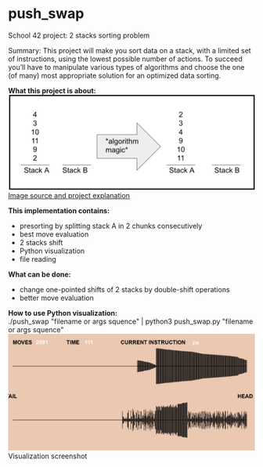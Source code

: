 # push_swap
School 42 project: 2 stacks sorting problem

Summary:
This project will make you sort data on a stack, with a limited set of instructions, using
the lowest possible number of actions. To succeed you’ll have to manipulate various
types of algorithms and choose the one (of many) most appropriate solution for an
optimized data sorting.

**What this project is about:**  
![](<img/push_swap example.png>)  
[Image source and project explanation](https://medium.com/@jamierobertdawson/push-swap-the-least-amount-of-moves-with-two-stacks-d1e76a71789a)

**This implementation contains:**
- presorting by splitting stack A in 2 chunks consecutively
- best move evaluation
- 2 stacks shift
- Python visualization
- file reading


**What can be done:**
- change one-pointed shifts of 2 stacks by double-shift operations 
- better move evaluation

**How to use Python visualization:**  
./push_swap "filename or args squence" | python3 push_swap.py "filename or args squence"  
![](<img/viz.png>)  
Visualization screenshot



